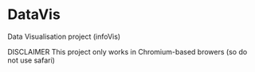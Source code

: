 # DataVis
Data Visualisation project (infoVis)

DISCLAIMER
This project only works in Chromium-based browers (so do not use safari)
